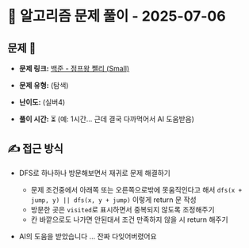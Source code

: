 # 📝 알고리즘 문제 풀이 - 2025-07-06

## 문제 📖

- **문제 링크:** [백준 - 점프왕 쩰리 (Small)](https://www.acmicpc.net/problem/16173)

- **문제 유형:** (탐색)

- **난이도:** (실버4)

- **풀이 시간:** ⏳ (예: 1시간... 근데 결국 다까먹어서 AI 도움받음)

## ✍ 접근 방식

- DFS로 하나하나 방문해보면서 재귀로 문제 해결하기

  - 문제 조건중에서 아래쪽 또는 오른쪽으로밖에 못움직인다고 해서 `dfs(x + jump, y) || dfs(x, y + jump)` 이렇게 return 문 작성
  - 방문한 곳은 `visited`로 표시하면서 중복되지 않도록 조정해주기
  - 칸 바깥으로도 나가면 안된대서 조건 만족하지 않을 시 return 해주기

- AI의 도움을 받았습니다 ... 잔짜 다잊어버렸어요
